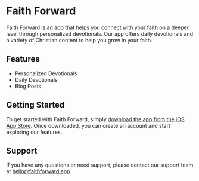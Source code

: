 # Faith Forward

Faith Forward is an app that helps you connect with your faith on a deeper level through personalized devotionals. Our app offers daily devotionals and a variety of Christian content to help you grow in your faith.

## Features

- Personalized Devotionals
- Daily Devotionals
- Blog Posts

## Getting Started

To get started with Faith Forward, simply [download the app from the iOS App Store](https://apps.apple.com/us/app/faith-forward/id1661516199). Once downloaded, you can create an account and start exploring our features.

## Support

If you have any questions or need support, please contact our support team at hello@faithforward.app
